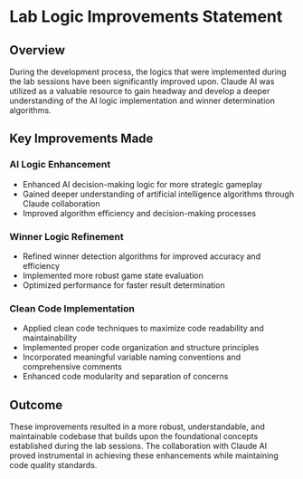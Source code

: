 # Lab Logic Improvements Statement

## Overview

During the development process, the logics that were implemented during the lab sessions have been significantly improved upon. Claude AI was utilized as a valuable resource to gain headway and develop a deeper understanding of the AI logic implementation and winner determination algorithms.

## Key Improvements Made

### AI Logic Enhancement

- Enhanced AI decision-making logic for more strategic gameplay
- Gained deeper understanding of artificial intelligence algorithms through Claude collaboration
- Improved algorithm efficiency and decision-making processes

### Winner Logic Refinement

- Refined winner detection algorithms for improved accuracy and efficiency
- Implemented more robust game state evaluation
- Optimized performance for faster result determination

### Clean Code Implementation

- Applied clean code techniques to maximize code readability and maintainability
- Implemented proper code organization and structure principles
- Incorporated meaningful variable naming conventions and comprehensive comments
- Enhanced code modularity and separation of concerns

## Outcome

These improvements resulted in a more robust, understandable, and maintainable codebase that builds upon the foundational concepts established during the lab sessions. The collaboration with Claude AI proved instrumental in achieving these enhancements while maintaining code quality standards.
